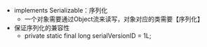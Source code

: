
- implements Serializable：序列化
  - 一个对象需要通过Object流来读写，对象对应的类需要【序列化】
- 保证序列化的兼容性
  - private static final long serialVersionID = 1L;